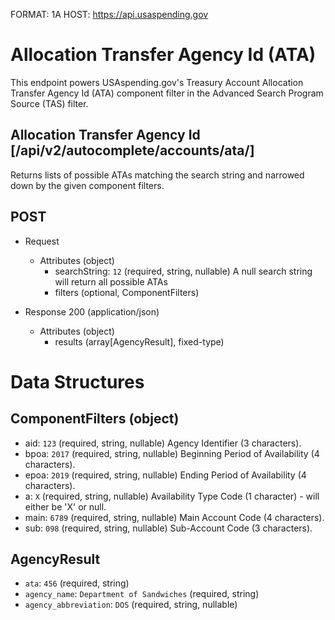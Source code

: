 FORMAT: 1A
HOST: https://api.usaspending.gov

# Allocation Transfer Agency Id (ATA)

This endpoint powers USAspending.gov's Treasury Account Allocation Transfer Agency Id (ATA) component filter in the Advanced Search Program Source (TAS) filter.

## Allocation Transfer Agency Id [/api/v2/autocomplete/accounts/ata/]

Returns lists of possible ATAs matching the search string and narrowed down by the given component filters.

## POST
+ Request
    + Attributes (object)
        + searchString: `12` (required, string, nullable)
            A null search string will return all possible ATAs
        + filters (optional, ComponentFilters)

+ Response 200 (application/json)
    + Attributes (object)
        + results (array[AgencyResult], fixed-type)

# Data Structures

## ComponentFilters (object)
+ aid: `123` (required, string, nullable)
    Agency Identifier (3 characters).
+ bpoa: `2017` (required, string, nullable)
    Beginning Period of Availability (4 characters).
+ epoa: `2019` (required, string, nullable)
    Ending Period of Availability (4 characters).
+ a: `X` (required, string, nullable)
    Availability Type Code (1 character) - will either be 'X' or null.
+ main: `6789` (required, string, nullable)
    Main Account Code (4 characters).
+ sub: `098` (required, string, nullable)
    Sub-Account Code (3 characters).

## AgencyResult
+ `ata`: `456` (required, string)
+ `agency_name`: `Department of Sandwiches` (required, string)
+ `agency_abbreviation`: `DOS` (required, string, nullable)
